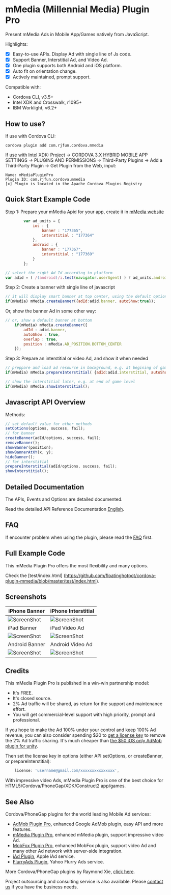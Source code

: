 # mMedia (Millennial Media) Plugin Pro #

Present mMedia Ads in Mobile App/Games natively from JavaScript. 

Highlights:
- [x] Easy-to-use APIs. Display Ad with single line of Js code.
- [x] Support Banner, Interstitial Ad, and Video Ad.
- [x] One plugin supports both Android and iOS platform.
- [x] Auto fit on orientation change.
- [x] Actively maintained, prompt support.

Compatible with:

* Cordova CLI, v3.5+
* Intel XDK and Crosswalk, r1095+
* IBM Worklight, v6.2+

## How to use? ##

If use with Cordova CLI:
```
cordova plugin add com.rjfun.cordova.mmedia
```

If use with Intel XDK:
Project -> CORDOVA 3.X HYBRID MOBILE APP SETTINGS -> PLUGINS AND PERMISSIONS -> Third-Party Plugins ->
Add a Third-Party Plugin -> Get Plugin from the Web, input:
```
Name: mMediaPluginPro
Plugin ID: com.rjfun.cordova.mmedia
[x] Plugin is located in the Apache Cordova Plugins Registry
```

## Quick Start Example Code ##

Step 1: Prepare your mMedia Apid for your app, create it in [mMedia website](http://www.mmedia.com/)

```javascript
		var ad_units = {
			ios : {
				banner : "177365",
				interstitial : "177364"
			},
			android : {
				banner : "177367",
				interstitial : "177369"
			}
		};

// select the right Ad Id according to platform
var adid = ( /(android)/i.test(navigator.userAgent) ) ? ad_units.android : ad_units.ios;
```

Step 2: Create a banner with single line of javascript

```javascript
// it will display smart banner at top center, using the default options
if(mMedia) mMedia.createBanner({adId:adid.banner, autoShow:true});
```

Or, show the banner Ad in some other way:

```javascript
// or, show a default banner at bottom
	if(mMedia) mMedia.createBanner({
		adId : adid.banner,
		autoShow : true,
		overlap : true,
		position : mMedia.AD_POSITION.BOTTOM_CENTER
	});
```

Step 3: Prepare an interstitial or video Ad, and show it when needed

```javascript
// preppare and load ad resource in background, e.g. at begining of game level
if(mMedia) mMedia.prepareInterstitial( {adId:adid.interstitial, autoShow:false} );

// show the interstitial later, e.g. at end of game level
if(mMedia) mMedia.showInterstitial();
```

## Javascript API Overview ##

Methods:
```javascript
// set default value for other methods
setOptions(options, success, fail);
// for banner
createBanner(adId/options, success, fail);
removeBanner();
showBanner(position);
showBannerAtXY(x, y);
hideBanner();
// for interstitial
prepareInterstitial(adId/options, success, fail);
showInterstitial();
```

## Detailed Documentation ##

The APIs, Events and Options are detailed documented.

Read the detailed API Reference Documentation [English](https://github.com/floatinghotpot/cordova-plugin-mmedia/wiki).

## FAQ ##

If encounter problem when using the plugin, please read the [FAQ](https://github.com/floatinghotpot/cordova-plugin-mmedia/wiki/FAQ) first.

## Full Example Code ##

This mMedia Plugin Pro offers the most flexibility and many options.

Check the [test/index.html] (https://github.com/floatinghotpot/cordova-plugin-mmedia/blob/master/test/index.html).

## Screenshots ##

iPhone Banner | iPhone Interstitial
-------|---------------
![ScreenShot](docs/iphone_banner.jpg) | ![ScreenShot](docs/iphone_interstitial.jpg)
 iPad Banner | iPad Video Ad
![ScreenShot](docs/ipad_banner.jpg) | ![ScreenShot](docs/ipad_video.jpg)
 Android Banner | Android Video Ad
![ScreenShot](docs/android_banner.jpg) | ![ScreenShot](docs/android_video.jpg)

## Credits ##

This mMedia Plugin Pro is published in a win-win partnership model:
- It's FREE. 
- It's closed source.
- 2% Ad traffic will be shared, as return for the support and maintenance effort.
- You will get commercial-level support with high priority, prompt and professional.

If you hope to make the Ad 100% under your control and keep 100% Ad revenue, you can also consider spending $20 to [get a license key](https://www.paypal.com/cgi-bin/webscr?cmd=_s-xclick&hosted_button_id=XJYYFV9XFF9U4) to remove the 2% Ad traffic sharing.
It's much cheaper than [the $50 iOS only AdMob plugin for unity](https://prime31.com/plugins). 

Then set the license key in options (either API setOptions, or createBanner, or prepareInterstitial):
```javascript
    license: 'username@gmail.com/xxxxxxxxxxxxxxx',
```

With impressive video Ads, mMedia Plugin Pro is one of the best choice for HTML5/Cordova/PhoneGap/XDK/Construct2 app/games.

## See Also ##

Cordova/PhoneGap plugins for the world leading Mobile Ad services:

* [AdMob Plugin Pro](https://github.com/floatinghotpot/cordova-admob-pro), enhanced Google AdMob plugin, easy API and more features.
* [mMedia Plugin Pro](https://github.com/floatinghotpot/cordova-plugin-mmedia), enhanced mMedia plugin, support impressive video Ad.
* [MobFox Plugin Pro](https://github.com/floatinghotpot/cordova-mobfox-pro), enhanced MobFox plugin, support video Ad and many other Ad network with server-side integration.
* [iAd Plugin](https://github.com/floatinghotpot/cordova-plugin-iad), Apple iAd service. 
* [FlurryAds Plugin](https://github.com/floatinghotpot/cordova-plugin-flurry), Yahoo Flurry Ads service.

More Cordova/PhoneGap plugins by Raymond Xie, [click here](http://floatinghotpot.github.io/).

Project outsourcing and consulting service is also available. Please [contact us](http://floatinghotpot.github.io) if you have the business needs.

